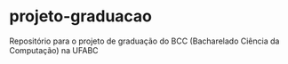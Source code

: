 # projeto-graduacao
Repositório para o projeto de graduação do BCC (Bacharelado Ciência da Computação) na UFABC
